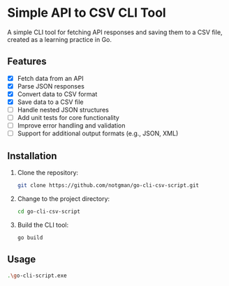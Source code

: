 # Simple API to CSV CLI Tool

A simple CLI tool for fetching API responses and saving them to a CSV file, created as a learning practice in Go.

## Features

- [x] Fetch data from an API
- [x] Parse JSON responses
- [x] Convert data to CSV format
- [x] Save data to a CSV file
- [ ] Handle nested JSON structures
- [ ] Add unit tests for core functionality
- [ ] Improve error handling and validation
- [ ] Support for additional output formats (e.g., JSON, XML)

## Installation

1. Clone the repository:

    ```bash
    git clone https://github.com/notgman/go-cli-csv-script.git
    ```

2. Change to the project directory:

    ```bash
    cd go-cli-csv-script
    ```

3. Build the CLI tool:

    ```bash
    go build 
    ```

## Usage

```bash
.\go-cli-script.exe
